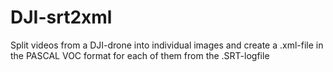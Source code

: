 # DJI-srt2xml
Split videos from a DJI-drone into individual images and create a .xml-file in the PASCAL VOC format for each of them from the .SRT-logfile
